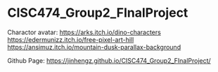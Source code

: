 # CISC474_Group2_FInalProject

Charactor avatar: https://arks.itch.io/dino-characters </br>
https://edermunizz.itch.io/free-pixel-art-hill </br>
https://ansimuz.itch.io/mountain-dusk-parallax-background </br>

Github Page: https://jinhengz.github.io/CISC474_Group2_FInalProject/ </br>
